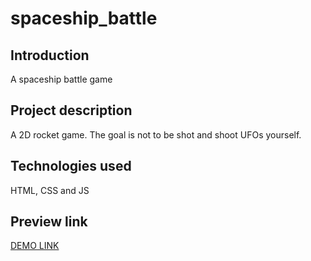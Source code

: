 # spaceship_battle

## Introduction

A spaceship battle game

## Project description

A 2D rocket game. The goal is not to be shot and shoot UFOs yourself.

## Technologies used

HTML, CSS and JS

## Preview link

[DEMO LINK](https://karolinawiktoria.github.io/spaceship_battle/game.html)

